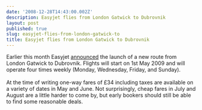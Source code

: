 ```yaml
---
date: '2008-12-28T14:43:00.002Z'
description: Easyjet flies from London Gatwick to Dubrovnik
layout: post
published: true
slug: easyjet-flies-from-london-gatwick-to
title: Easyjet flies from London Gatwick to Dubrovnik
---
```


Earlier this month Easyjet <a href="http://www.easyjet.com/EN/News/new_routes_gatwick_larnaca_naples_dubrovnik_santor.html">announced</a> the launch of a new route from London Gatwick to Dubrovnik. Flights will start on 1st May 2009 and will operate four times weekly (Monday, Wednesday, Friday, and Sunday). <br /><br />At the time of writing one-way fares of £34 including taxes are available on a variety of dates in May and June. Not surprisingly, cheap fares in July and August are a little harder to come by, but early bookers should still be able to find some reasonable deals.